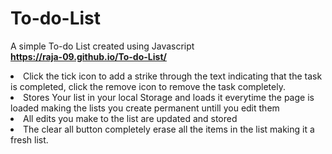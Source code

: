 # To-do-List

A simple To-do List created using Javascript  <br><b>https://raja-09.github.io/To-do-List/</b><br>

<li>Click the tick icon to add a strike through the text indicating that the task is completed, click the remove icon to remove the task completely.
<li>Stores Your list in your local Storage and loads it everytime the page is loaded making the lists you create permanent untill you edit them 
  <li> All edits you make to the list are updated and stored
   <li> The clear all button completely erase all the items in the list making it a fresh list.

